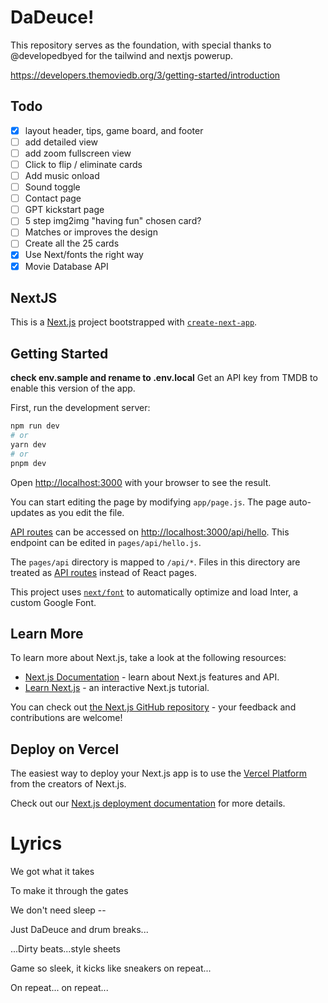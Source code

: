 # DaDeuce!

This repository serves as the foundation, with special thanks to @developedbyed for the tailwind and nextjs powerup.

https://developers.themoviedb.org/3/getting-started/introduction

## Todo

- [x] layout header, tips, game board, and footer
- [ ] add detailed view
- [ ] add zoom fullscreen view
- [ ] Click to flip / eliminate cards
- [ ] Add music onload
- [ ] Sound toggle
- [ ] Contact page
- [ ] GPT kickstart page
- [ ] 5 step img2img "having fun" chosen card?
- [ ] Matches or improves the design
- [ ] Create all the 25 cards
- [x] Use Next/fonts the right way
- [x] Movie Database API

## NextJS

This is a [Next.js](https://nextjs.org/) project bootstrapped with [`create-next-app`](https://github.com/vercel/next.js/tree/canary/packages/create-next-app).

## Getting Started

**check env.sample and rename to .env.local**
Get an API key from TMDB to enable this version of the app.

First, run the development server:

```bash
npm run dev
# or
yarn dev
# or
pnpm dev
```

Open [http://localhost:3000](http://localhost:3000) with your browser to see the result.

You can start editing the page by modifying `app/page.js`. The page auto-updates as you edit the file.

[API routes](https://nextjs.org/docs/api-routes/introduction) can be accessed on [http://localhost:3000/api/hello](http://localhost:3000/api/hello). This endpoint can be edited in `pages/api/hello.js`.

The `pages/api` directory is mapped to `/api/*`. Files in this directory are treated as [API routes](https://nextjs.org/docs/api-routes/introduction) instead of React pages.

This project uses [`next/font`](https://nextjs.org/docs/basic-features/font-optimization) to automatically optimize and load Inter, a custom Google Font.

## Learn More

To learn more about Next.js, take a look at the following resources:

- [Next.js Documentation](https://nextjs.org/docs) - learn about Next.js features and API.
- [Learn Next.js](https://nextjs.org/learn) - an interactive Next.js tutorial.

You can check out [the Next.js GitHub repository](https://github.com/vercel/next.js/) - your feedback and contributions are welcome!

## Deploy on Vercel

The easiest way to deploy your Next.js app is to use the [Vercel Platform](https://vercel.com/new?utm_medium=default-template&filter=next.js&utm_source=create-next-app&utm_campaign=create-next-app-readme) from the creators of Next.js.

Check out our [Next.js deployment documentation](https://nextjs.org/docs/deployment) for more details.

# Lyrics

We got what it takes

To make it through the gates

We don't need sleep --

Just DaDeuce and drum breaks...

...Dirty beats...style sheets

Game so sleek, it kicks like sneakers on repeat...

On repeat... on repeat...
